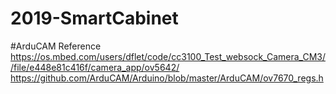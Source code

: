 # 2019-SmartCabinet

#ArduCAM Reference
https://os.mbed.com/users/dflet/code/cc3100_Test_websock_Camera_CM3//file/e448e81c416f/camera_app/ov5642/
https://github.com/ArduCAM/Arduino/blob/master/ArduCAM/ov7670_regs.h
